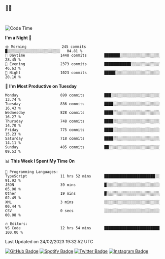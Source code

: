 ### 🤙🍺

<!-- <a href="https://github-readme-stats.vercel.app/api?username=hzak2xx&count_private=true&show_icons=true&theme=dracula">
  <img align="center" src="https://github-readme-stats.vercel.app/api?username=hzak2xx&count_private=true&show_icons=true&theme=dracula" />
</a>
</br> -->
</br>

<!--START_SECTION:waka-->
![Code Time](http://img.shields.io/badge/Code%20Time-2%2C191%20hrs%2053%20mins-blue)

**I'm a Night 🦉** 

```text
🌞 Morning                245 commits         █░░░░░░░░░░░░░░░░░░░░░░░░   04.81 % 
🌆 Daytime                1448 commits        ███████░░░░░░░░░░░░░░░░░░   28.45 % 
🌃 Evening                2373 commits        ████████████░░░░░░░░░░░░░   46.63 % 
🌙 Night                  1023 commits        █████░░░░░░░░░░░░░░░░░░░░   20.10 % 
```
📅 **I'm Most Productive on Tuesday** 

```text
Monday                   699 commits         ███░░░░░░░░░░░░░░░░░░░░░░   13.74 % 
Tuesday                  836 commits         ████░░░░░░░░░░░░░░░░░░░░░   16.43 % 
Wednesday                828 commits         ████░░░░░░░░░░░░░░░░░░░░░   16.27 % 
Thursday                 748 commits         ████░░░░░░░░░░░░░░░░░░░░░   14.70 % 
Friday                   775 commits         ████░░░░░░░░░░░░░░░░░░░░░   15.23 % 
Saturday                 718 commits         ████░░░░░░░░░░░░░░░░░░░░░   14.11 % 
Sunday                   485 commits         ██░░░░░░░░░░░░░░░░░░░░░░░   09.53 % 
```


📊 **This Week I Spent My Time On** 

```text
💬 Programming Languages: 
TypeScript               11 hrs 52 mins      ███████████████████████░░   91.92 % 
JSON                     39 mins             █░░░░░░░░░░░░░░░░░░░░░░░░   05.08 % 
Other                    19 mins             █░░░░░░░░░░░░░░░░░░░░░░░░   02.49 % 
XML                      3 mins              ░░░░░░░░░░░░░░░░░░░░░░░░░   00.44 % 
CSV                      0 secs              ░░░░░░░░░░░░░░░░░░░░░░░░░   00.08 % 

🔥 Editors: 
VS Code                  12 hrs 54 mins      █████████████████████████   100.00 % 
```


 Last Updated on 24/02/2023 19:32:52 UTC
<!--END_SECTION:waka-->

[![GitHub Badge](https://img.shields.io/badge/GitHub-100000?style=for-the-badge&logo=github&logoColor=white)](https://github.com/hzak2xx)
[![Spotify Badge](https://img.shields.io/badge/Spotify-1ED760?&style=for-the-badge&logo=spotify&logoColor=white)](https://open.spotify.com/user/uf90s6sbbh75a1mt44clkhkvf)
[![Twitter Badge](https://img.shields.io/badge/Twitter-1DA1F2?style=for-the-badge&logo=twitter&logoColor=white)](https://twitter.com/hzak2xx)
[![Instagram Badge](https://img.shields.io/badge/Instagram-E4405F?style=for-the-badge&logo=instagram&logoColor=white)](https://www.instagram.com/hzak2xx/)
